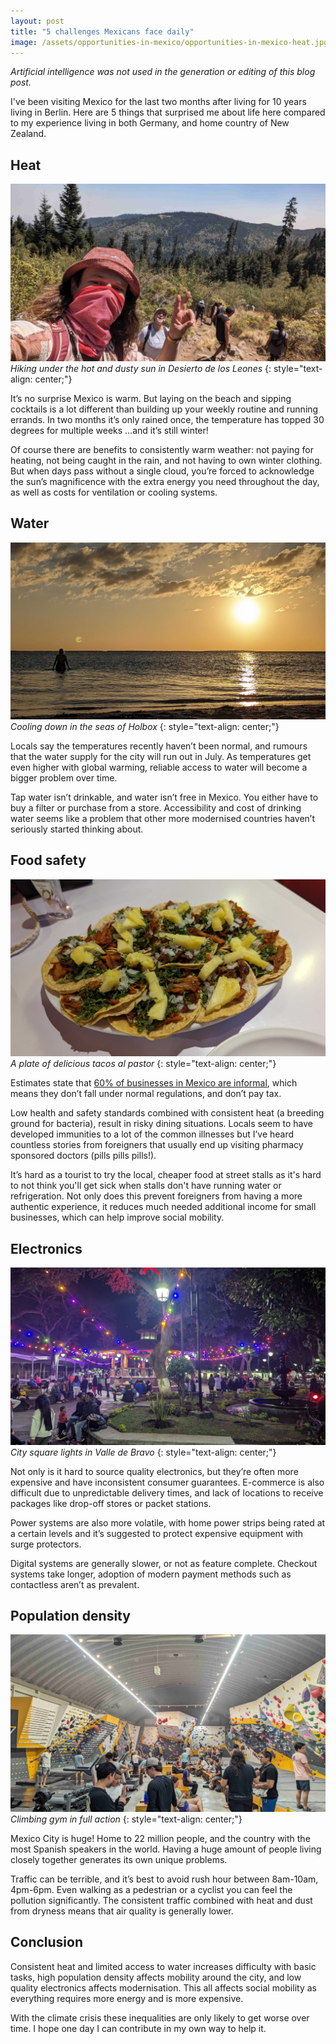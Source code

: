 ```yaml
---
layout: post
title: "5 challenges Mexicans face daily"
image: /assets/opportunities-in-mexico/opportunities-in-mexico-heat.jpg
---
```


*Artificial intelligence was not used in the generation or editing of this blog post.*

I've been visiting Mexico for the last two months after living for 10 years living in Berlin. Here are 5 things that surprised me about life here compared to my experience living in both Germany, and home country of New Zealand.

## Heat

![Opportunities in Mexico heat](/assets/opportunities-in-mexico/opportunities-in-mexico-heat.jpg)
*Hiking under the hot and dusty sun in Desierto de los Leones*
{: style="text-align: center;"}

It’s no surprise Mexico is warm. But laying on the beach and sipping cocktails is a lot different than building up your weekly routine and running errands. In two months it’s only rained once, the temperature has topped 30 degrees for multiple weeks …and it’s still winter!

Of course there are benefits to consistently warm weather: not paying for heating, not being caught in the rain, and not having to own winter clothing. But when days pass without a single cloud, you’re forced to acknowledge the sun’s magnificence with the extra energy you need throughout the day, as well as costs for ventilation or cooling systems.

## Water

![Opportunities in Mexico water](/assets/opportunities-in-mexico/opportunities-in-mexico-water.jpg)
*Cooling down in the seas of Holbox*
{: style="text-align: center;"}

Locals say the temperatures recently haven’t been normal, and rumours that the water supply for the city will run out in July. As temperatures get even higher with global warming, reliable access to water will become a bigger problem over time.

Tap water isn’t drinkable, and water isn’t free in Mexico. You either have to buy a filter or purchase from a store. Accessibility and cost of drinking water seems like a problem that other more modernised countries haven’t seriously started thinking about.

## Food safety

![Opportunities in Mexico food](/assets/opportunities-in-mexico/opportunities-in-mexico-food.jpg)
*A plate of delicious tacos al pastor*
{: style="text-align: center;"}

Estimates state that [60% of businesses in Mexico are informal](https://www.ilo.org/americas/sala-de-prensa/WCMS_245889/lang--en/index.htm), which means they don’t fall under normal regulations, and don’t pay tax.

Low health and safety standards combined with consistent heat (a breeding ground for bacteria), result in risky dining situations. Locals seem to have developed immunities to a lot of the common illnesses but I’ve heard countless stories from foreigners that usually end up visiting pharmacy sponsored doctors (pills pills pills!).

It’s hard as a tourist to try the local, cheaper food at street stalls as it's hard to not think you'll get sick when stalls don't have running water or refrigeration. Not only does this prevent foreigners from having a more authentic experience, it reduces much needed additional income for small businesses, which can help improve social mobility.

## Electronics

![Opportunities in Mexico electronics](/assets/opportunities-in-mexico/opportunities-in-mexico-electronics.jpg)
*City square lights in Valle de Bravo*
{: style="text-align: center;"}

Not only is it hard to source quality electronics, but they’re often more expensive and have inconsistent consumer guarantees. E-commerce is also difficult due to unpredictable delivery times, and lack of locations to receive packages like drop-off stores or packet stations.

Power systems are also more volatile, with home power strips being rated at a certain levels and it’s suggested to protect expensive equipment with surge protectors.

Digital systems are generally slower, or not as feature complete. Checkout systems take longer, adoption of modern payment methods such as contactless aren’t as prevalent.

## Population density

![Opportunities in Mexico population](/assets/opportunities-in-mexico/opportunities-in-mexico-population.jpg)
*Climbing gym in full action*
{: style="text-align: center;"}

Mexico City is huge! Home to 22 million people, and the country with the most Spanish speakers in the world. Having a huge amount of people living closely together generates its own unique problems.

Traffic can be terrible, and it’s best to avoid rush hour between 8am-10am, 4pm-6pm. Even walking as a pedestrian or a cyclist you can feel the pollution significantly. The consistent traffic combined with heat and dust from dryness means that air quality is generally lower. 

## Conclusion

Consistent heat and limited access to water increases difficulty with basic tasks, high population density affects mobility around the city, and low quality electronics affects modernisation. This all affects social mobility as everything requires more energy and is more expensive.

With the climate crisis these inequalities are only likely to get worse over time. I hope one day I can contribute in my own way to help it.
